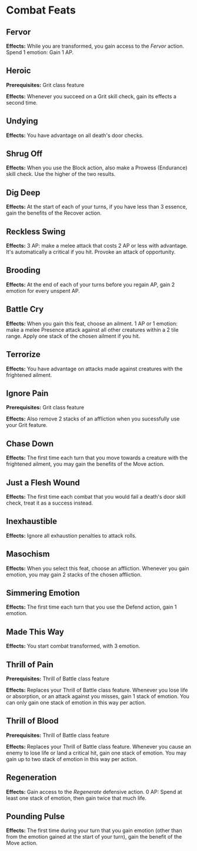 # Combat Feats

## Fervor

**Effects:** While you are transformed, you gain access to the *Fervor* action. Spend 1 emotion: Gain 1 AP.

## Heroic

**Prerequisites:** Grit class feature

**Effects:** Whenever you succeed on a Grit skill check, gain its effects a second time.

## Undying

**Effects:** You have advantage on all death's door checks.

## Shrug Off

**Effects:** When you use the Block action, also make a Prowess (Endurance) skill check. Use the higher of the two results.

## Dig Deep

**Effects:** At the start of each of your turns, if you have less than 3 essence, gain the benefits of the Recover action.

## Reckless Swing

**Effects:** 3 AP: make a melee attack that costs 2 AP or less with advantage. It's automatically a critical if you hit. Provoke an attack of opportunity.

## Brooding

**Effects:** At the end of each of your turns before you regain AP, gain 2 emotion for every unspent AP.

## Battle Cry

**Effects:** When you gain this feat, choose an ailment. 1 AP or 1 emotion: make a melee Presence attack against all other creatures within a 2 tile range. Apply one stack of the chosen ailment if you hit.

## Terrorize

**Effects:** You have advantage on attacks made against creatures with the frightened ailment.

## Ignore Pain

**Prerequisites:** Grit class feature

**Effects:** Also remove 2 stacks of an affliction when you sucessfully use your Grit feature.

## Chase Down

**Effects:** The first time each turn that you move towards a creature with the frightened ailment, you may gain the benefits of the Move action.

## Just a Flesh Wound

**Effects:** The first time each combat that you would fail a death's door skill check, treat it as a success instead.

## Inexhaustible

**Effects:** Ignore all exhaustion penalties to attack rolls.

## Masochism

**Effects:** When you select this feat, choose an affliction. Whenever you gain emotion, you may gain 2 stacks of the chosen affliction.

## Simmering Emotion

**Effects:** The first time each turn that you use the Defend action, gain 1 emotion.

## Made This Way

**Effects:** You start combat transformed, with 3 emotion.

## Thrill of Pain

**Prerequisites:** Thrill of Battle class feature

**Effects:** Replaces your Thrill of Battle class feature. Whenever you lose life or absorption, or an attack against you misses, gain 1 stack of emotion. You can only gain one stack of emotion in this way per action.

## Thrill of Blood

**Prerequisites:** Thrill of Battle class feature

**Effects:** Replaces your Thrill of Battle class feature. Whenever you cause an enemy to lose life or land a critical hit, gain one stack of emotion. You may gain up to two stack of emotion in this way per action.

## Regeneration

**Effects:** Gain access to the *Regenerate* defensive action. 0 AP: Spend at least one stack of emotion, then gain twice that much life.

## Pounding Pulse

**Effects:** The first time during your turn that you gain emotion (other than from the emotion gained at the start of your turn), gain the benefit of the Move action.
